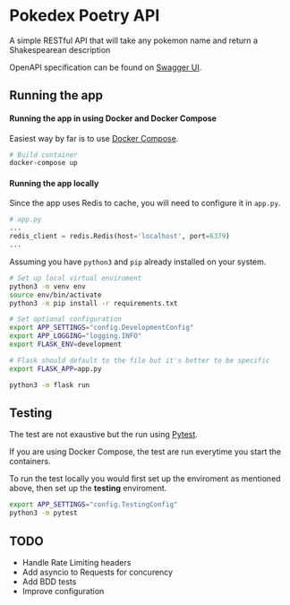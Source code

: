 # Pokedex Poetry API

A simple RESTful API that will take any pokemon name and return a Shakespearean description

OpenAPI specification can be found on [Swagger UI](https://app.swaggerhub.com/apis-docs/teddynecsoiu/pokemon/1.0.0#/Pokemon/get_pokemon__pokemon_name_).

## Running the app

#### Running the app in using Docker and Docker Compose

Easiest way by far is to use [Docker Compose](https://docs.docker.com/compose/). 
```bash
# Build container
docker-compose up
```
#### Running the app locally

Since the app uses Redis to cache, you will need to configure it in `app.py`.

```python
# app.py 
...
redis_client = redis.Redis(host='localhost', port=6379)
...
```

Assuming you have `python3` and `pip` already installed on your system.

```bash
# Set up local virtual enviroment
python3 -m venv env
source env/bin/activate
python3 -m pip install -r requirements.txt

# Set optional configuration
export APP_SETTINGS="config.DevelopmentConfig"
export APP_LOGGING="logging.INFO"
export FLASK_ENV=development

# Flask should default to the file but it's better to be specific
export FLASK_APP=app.py

python3 -m flask run
```

## Testing

The test are not exaustive but the run using [Pytest](https://docs.pytest.org/en/latest/).

If you are using Docker Compose, the test are run everytime you start the containers. 

To run the test locally you would first set up the enviroment as mentioned above, then set up the **testing** enviroment.

```bash
export APP_SETTINGS="config.TestingConfig"
python3 -m pytest
```

## TODO

- Handle Rate Limiting headers
- Add asyncio to Requests for concurency 
- Add BDD tests
- Improve configuration
